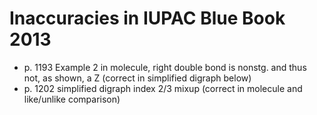 # Inaccuracies in IUPAC Blue Book 2013

- p. 1193 Example 2 in molecule, right double bond is nonstg. and thus not, as
  shown, a Z (correct in simplified digraph below)
- p. 1202 simplified digraph index 2/3 mixup (correct in molecule and
  like/unlike comparison)
